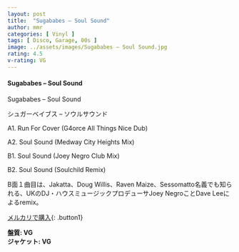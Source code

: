 ```yaml
---
layout: post
title:  "Sugababes – Soul Sound"
author: mmr
categories: [ Vinyl ]
tags: [ Disco, Garage, 00s ]
image: ../assets/images/Sugababes – Soul Sound.jpg
rating: 4.5
v-rating: VG
---
```


#### Sugababes – Soul Sound

Sugababes – Soul Sound

シュガーベイブス – ソウルサウンド

A1. Run For Cover (G4orce All Things Nice Dub)

A2. Soul Sound (Medway City Heights Mix)

B1. Soul Sound (Joey Negro Club Mix)

B2. Soul Sound (Soulchild Remix)

B面１曲目は、Jakatta、Doug Willis、Raven Maize、Sessomatto名義でも知られる、UKのDJ・ハウスミュージックプロデューサJoey NegroことDave Leeによるremix。

[メルカリで購入](https://jp.mercari.com/item/m76809877901?afid=6142608987){: .button1}

<div class="mt-4 mb-4 d-flex align-items-center">
<strong class="mr-1">盤質: VG</strong>
</div>
<div class="mt-4 mb-4 d-flex align-items-center">
<strong class="mr-1">ジャケット: VG</strong>
</div>
